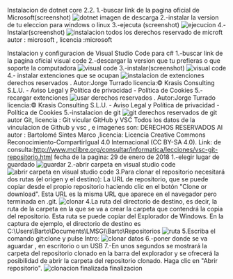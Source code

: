 Instalacion de dotnet core 2.2.
1.-buscar link de la pagina oficial de Microsoft(screenshot)
![dotnet imagen de descarga](https://user-images.githubusercontent.com/47792507/65203626-60e6a080-da40-11e9-8774-babf1c3f83cc.png)
2.-instalar  la version  de tu eleccion para windows o linux
3.-ejecuta (screenshot)
![ejecucion](https://user-images.githubusercontent.com/47792507/65207319-1bc56d00-da46-11e9-9197-8df9e21b6094.png)
4.-Instalar(screenshot)
![instalacion](https://user-images.githubusercontent.com/47792507/65207446-7a8ae680-da46-11e9-9309-c3a2a08e647d.png)
todos los derechos reservado de microft
autor : microsoft , licencia :microsoft

Instalacion y configuracion de Visual Studio Code para c#
1.-buscar link de la pagina oficial visual code
2.-descargar la version que tu prefieras o que soporte la computadora 
![visual code](https://user-images.githubusercontent.com/47792507/65207793-cf7b2c80-da47-11e9-9e51-cfaf9b39b54c.png)
3.-instalar(screenshot)
![visual code](https://user-images.githubusercontent.com/47792507/65208072-bb83fa80-da48-11e9-80a4-79e22e698cb0.png)
4.- instalar extenciones que se ocupan
![instalacion de extenciones](https://user-images.githubusercontent.com/47792507/65208415-e0c53880-da49-11e9-86eb-1e6fb1fdd447.png)
derechos reservados . Autor:Jorge Turrado licencia:© Krasis Consulting S.L.U. - Aviso Legal y Política de privacidad - Política de Cookies
5.-recargar extenciones
![usar](https://user-images.githubusercontent.com/47792507/65208837-10c10b80-da4b-11e9-8e55-4bffc8df202d.png)
derechos reservados . Autor:Jorge Turrado licencia:© Krasis Consulting S.L.U. - Aviso Legal y Política de privacidad - Política de Cookies
5.-instalacion de git
![git](https://user-images.githubusercontent.com/47792507/65209035-aceb1280-da4b-11e9-8722-ba50549be4b4.png)
derechos reservados  de git
autor Git, licencia : Git
vicular GitHub y VSC
Todos los datos de la vinculacion de Github y vsc , e imagenes son: 
DERECHOS RESERVADOS Al autor : Bartolomé Sintes Marco ,licencia:  Licencia Creative Commons Reconocimiento-CompartirIgual 4.0 Internacional (CC BY-SA 4.0). Link: de consulta:http://www.mclibre.org/consultar/informatica/lecciones/vsc-git-repositorio.html
fecha de la pagina: 29 de enero de 2018
1.-elegir lugar de guardado
![guardar](https://user-images.githubusercontent.com/47792507/65209458-13bcfb80-da4d-11e9-8559-7aaece877a98.png)
2.-abrir carpeta en visual studio code
![abrir carpeta en visual studio code](https://user-images.githubusercontent.com/47792507/65209564-6ac2d080-da4d-11e9-8953-7e0b68dfa8e1.png)
3.Para clonar el repositorio necesitará dos rutas (el origen y el destino):
La URL de repositorio, que se puede copiar desde el propio repositorio haciendo clic en el botón "Clone or download".
Esta URL es la misma URL que aparece en el navegador pero terminada en .git.
![clonar](https://user-images.githubusercontent.com/47792507/65209813-02c0ba00-da4e-11e9-879f-e35797b889b3.png)
4.La ruta del directorio de destino, es decir, la ruta de la carpeta en la que se va a crear la carpeta que contendrá la copia del repositorio. Esta ruta se puede copiar del Explorador de Windows.
En la captura de ejemplo, el directorio de destino es C:\Users\Barto\Documents\LMSGI\Barto\Repositorios
![ruta](https://user-images.githubusercontent.com/47792507/65209947-61863380-da4e-11e9-82a1-d8adac755585.png)
5.Escriba el comando git:clone y pulse Intro:
![clonar datos](https://user-images.githubusercontent.com/47792507/65210058-bf1a8000-da4e-11e9-9d28-1174b9eb03f9.png)
6.-poner donde se va aguardar , en escritorio  o un USB
7.-En unos segundos se mostrará la carpeta del repositorio clonado en la barra del explorador y se ofrecerá la posibilidad de abrir la carpeta del repositorio clonado. Haga clic en "Abrir repositorio".
![clonacion finalizada](https://user-images.githubusercontent.com/47792507/65210160-23d5da80-da4f-11e9-8fb7-3aabddecdc4c.png)
finalizacion 





